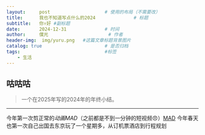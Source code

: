 ```yaml
---
layout:     post   				    # 使用的布局（不需要改）
title:      我也不知道写点什么的2024 				# 标题 
subtitle:   你↑好 #副标题
date:       2024-12-31 				# 时间
author:     僕光 						# 作者
header-img:  img/yuru.png	#这篇文章标题背景图片
catalog: true 						# 是否归档
tags:								#标签
    - 生活
---
```


## 咕咕咕
>一个在2025年写的2024年的年终小结。

  ---

  今年第一次剪正常的*动画MAD*（之前都是不到一分钟的短视频😠）[MAD](https://www.bilibili.com/video/BV1CdYBeREeb/?spm_id_from=333.1387.homepage.video_card.click&vd_source=56be83fea00b06b9068a06efb027dcb9"动画MAD")
  今年春天也第一次自己出国去东京玩了一个星期多，从订机票酒店到行程规划
